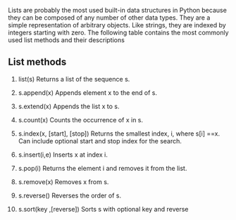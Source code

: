 Lists are probably the most used built-in data structures in Python because they can be
composed of any number of other data types. They are a simple representation of arbitrary
objects. Like strings, they are indexed by integers starting with zero. The following table
contains the most commonly used list methods and their descriptions


## List methods

1. list(s) Returns a list of the sequence s.

2. s.append(x) Appends element x to the end of s.

3. s.extend(x) Appends the list x to s.

4. s.count(x) Counts the occurrence of x in s.

5. s.index(x, [start], [stop]) Returns the smallest index, i, where s[i] ==x. Can include optional start and stop index for the search.

6. s.insert(i,e) Inserts x at index i.

7. s.pop(i) Returns the element i and removes it from the list.

8. s.remove(x) Removes x from s.

9. s.reverse() Reverses the order of s.

10. s.sort(key ,[reverse]) Sorts s with optional key and reverse